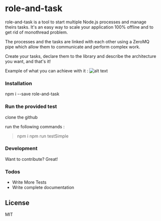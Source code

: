 # role-and-task

role-and-task is a tool to start multiple Node.js processes and manage theirs tasks. It's an easy way to scale your application 100% offline and to get rid of monothread problem.

The processes and the tasks are linked with each other using a ZeroMQ pipe which allow them to communicate and perform complex work.

Create your tasks, declare them to the library and describe the architecture you want, and that's it!

Example of what you can achieve with it :
![alt text](https://imgur.com/a/ibOUdsb)

### Installation

npm i --save role-and-task

### Run the provided test

clone the github

run the following commands :

> npm i
> npm run testSimple

### Development

Want to contribute? Great!

### Todos

 - Write More Tests
 - Write complete documentation

License
----

MIT

[//]: # (These are reference links used in the body of this note and get stripped out when the markdown processor does its job. There is no need to format nicely because it shouldn't be seen. Thanks SO - http://stackoverflow.com/questions/4823468/store-comments-in-markdown-syntax)

   [node.js]: <http://nodejs.org>

